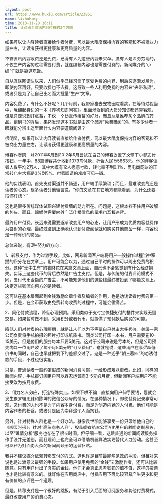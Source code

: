 ```yaml
---
layout: post
url: https://www.huxiu.com/article/23861
name: lishuhang
time: 2013-11-28 16:11
title: 让读者为资讯内容付费的3个方向
---
```

如果可以让内容读者直接给作者付费，可以最大限度保持内容的客观和不被商业力量左右，让读者获得更健康和更高质量的内容。

不管资讯内容收费还是免费，总得有人为这些内容来买单。没有人是义务劳动的，不仅生产内容的过程需要付费，就连编辑内容也是需要付费的。新闻媒介的“小编”们就是靠这吃饭。

自从互联网诞生以来，人们似乎已经习惯了享受免费的内容，到后来逐渐发展为，即使内容再好，只要收费也不去看。这导致一些人利用免费的内容来“夹带私货”，或者只是为了让自己出名而大批量“生产”文章。

内容免费了，有什么不好呢？几个月前，我带家猫去宠物医院看病。在等待过程当中，我翻起身边的一本《养狗知识问答》。里面涉及到的大部分知识都还算客观，但是只要说到打疫苗，不仅一个劲宣传疫苗的好处，而且总是推荐某个品牌的药品。翻到书的背后，果然发现这本书就是由这个品牌“免费赠阅”的。有多少读者一眼就能分辨出这里面什么内容要谨慎阅读？

很明显，如果可以让内容读者直接给作者付费，可以最大限度保持内容的客观和不被商业力量左右，让读者获得更健康和更高质量的内容。

博客作者阮一峰2011年5月到2012年5月尝试在自己的博客放置了文章下小额支付按钮。一年中，88篇博客共计收到1079笔付款，折合人民币5663元。他的博客读者人数平均2万人，其中大概有12人愿意付款，转化率不到0.1%，而电商网站的正常转化率大概是2%到5%。付费阅读的艰难可见一斑。

他的实践表明，首先支付渠道并不畅通，用户端手续繁琐；而且，最难改变的还是读者的心态。很多读者对他留言说，“你的文章在其它地方都能看到，为什么还要给你付钱？”

这也是很多传统媒体试图兴建付费墙的动力所在。问题是，这根本挡不住用户破解的势头，而且，跟媒体需要向外广泛传播信息的要求也互相违背。

最终用户付费，长远来说需要逐渐改变用户的心态，让用户形成为优质内容付费作为答谢的心理，最终过渡到正确地认识到付费阅读就和购买其他商品一样，内容也是一种有价的商品。

总体来说，有3种努力的方向：

1、转移支付，作为过渡手段。比如，网易新闻客户端将用户一般操作过程当中积攒的积分花在文章上。用户可能会以为，通过自己平时的操作可以刷出免费的积分。这种“无中生有”的钱财花在某篇文章上面，自己也不会感觉到有什么经济损失。实际上这些代币的背后依然是广告主支付。但是，与传统的付费评论模式不同，支付代币金额的广告主，不可能知道他们的这些钱最终被投到了哪篇文章上，决定这些钱流向何方的是读者。

这可以在基本层面起到金钱激励文章作者及编者的作用，也是劝诱读者付费的第一步。但是，在金币获取由免费转向收费的过程中，可能会很痛苦。

2、简化付款流程，降低心理预期。采用类似于支付宝快捷支付的插件来实现无缝交易。如果暂时做不到，采用积分或者代币，就提供了预付款后购买的可能。

降低人们对付费的心理预期，就是让人们以为不需要自己付出太多代价。美国一家公司负责将手机拍摄的照片打印成纸质书。同类公司打印一本书，用户需要花10-15美元，但是他们的服务每本只要5美元。这对于公司来说是亏本的，但是公司预先向每一位用户收了每个月5美元的“订阅费用”，也就是说，这些用户在享受超低价书的同时，自己也早就把剩下的差额交过了。这是一种近乎“朝三暮四”的劝诱付款的手段，不过也很实用。

只是，普通读者一般约定俗成的新闻消费习惯，一经形成难以更改。比如，同样的新闻内容，手机报订阅用户可以容忍运营商3-5元的月费，但新闻客户端用户不能接受改为按月收费。

3、借力名人效应，打造特殊卖点。如果不哄不骗，直接向用户伸手要钱，那就会发生像罗辑思维和陈坤的微信公众号的情况。在这种情况下，即使付费记录非常可观，来付费的人也不是为了内容本身付费，而是为创造内容的人付费。他们可能是内容作者的粉丝，或者只是因为崇拜这个人而掏钱。

另外，针对特殊人群也是一个好办法。就像袁世凯能够享受一份只印给他自己的《顺天时报》，针对“高端商务人群”，股民或者航空公司VIP用户的新闻定制服务，以至“舆情分析”服务也存在了很长时间。但仔细一看，这跟普通的新闻阅读服务操作手法并无差别，而且理论上也完全可以借助机器算法实现替代人力劳动。这甚至可以作为对面向大众的新闻阅读器的运营补贴。

我并不建议媒介依赖转移支付的方式。这也许是目前最能够见效的手段，但相对来说也是过渡意义最强的手段。如果用户使用免费的“金钱”去激励作者，还可以比较随意。只有用户付出了真实的金钱，他们才会真正思考钱花的值不值，这样的投票也才是比较有意义的。就好像在应用商店中，付费应用下面比较容易产生更多和更有价值的点评是一个道理。

但是，转移支付是一个很好的跳板，有助于引入后面的订阅服务和其他付费模式，最终改变用户的消费心态。


